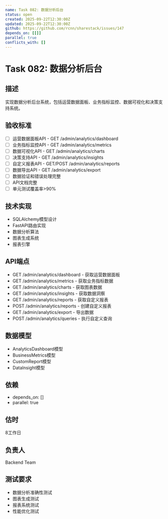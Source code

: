```yaml
---
name: Task 082: 数据分析后台
status: open
created: 2025-09-22T12:30:00Z
updated: 2025-09-22T12:30:00Z
github: https://github.com/rcnn/sharestack/issues/147
depends_on: [[]]
parallel: true
conflicts_with: []
---
```


# Task 082: 数据分析后台

## 描述
实现数据分析后台系统，包括运营数据面板、业务指标监控、数据可视化和决策支持系统。

## 验收标准
- [ ] 运营数据面板API - GET /admin/analytics/dashboard
- [ ] 业务指标监控API - GET /admin/analytics/metrics
- [ ] 数据可视化API - GET /admin/analytics/charts
- [ ] 决策支持API - GET /admin/analytics/insights
- [ ] 自定义报表API - GET/POST /admin/analytics/reports
- [ ] 数据导出API - GET /admin/analytics/export
- [ ] 数据验证和错误处理完整
- [ ] API文档完整
- [ ] 单元测试覆盖率>90%

## 技术实现
- SQLAlchemy模型设计
- FastAPI路由实现
- 数据分析算法
- 图表生成系统
- 报表引擎

## API端点
- GET /admin/analytics/dashboard - 获取运营数据面板
- GET /admin/analytics/metrics - 获取业务指标数据
- GET /admin/analytics/charts - 获取图表数据
- GET /admin/analytics/insights - 获取数据洞察
- GET /admin/analytics/reports - 获取自定义报表
- POST /admin/analytics/reports - 创建自定义报表
- GET /admin/analytics/export - 导出数据
- POST /admin/analytics/queries - 执行自定义查询

## 数据模型
- AnalyticsDashboard模型
- BusinessMetrics模型
- CustomReport模型
- DataInsight模型

## 依赖
- depends_on: []
- parallel: true

## 估时
8工作日

## 负责人
Backend Team

## 测试要求
- 数据分析准确性测试
- 图表生成测试
- 报表系统测试
- 性能优化测试